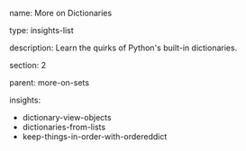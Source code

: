 name: More on Dictionaries

type: insights-list

description: Learn the quirks of Python's built-in dictionaries.

section: 2

parent: more-on-sets

insights:
  - dictionary-view-objects
  - dictionaries-from-lists
  - keep-things-in-order-with-ordereddict
